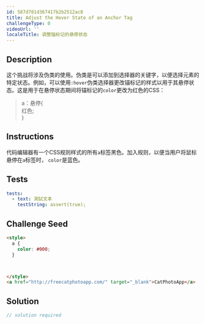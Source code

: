 ```yaml
---
id: 587d781d367417b2b2512ac8
title: Adjust the Hover State of an Anchor Tag
challengeType: 0
videoUrl: ''
localeTitle: 调整锚标记的悬停状态
---
```


## Description
<section id="description">这个挑战将涉及伪类的使用。伪类是可以添加到选择器的关键字，以便选择元素的特定状态。例如，可以使用<code>:hover</code>伪类选择器更改锚标记的样式以用于其悬停状态。这是用于在悬停状态期间将锚标记的<code>color</code>更改为红色的CSS： <blockquote> a：悬停{ <br>红色; <br> } </blockquote></section>

## Instructions
<section id="instructions">代码编辑器有一个CSS规则样式的所有<code>a</code>标签黑色。加入规则，以便当用户将鼠标悬停在<code>a</code>标签时， <code>color</code>是蓝色。 </section>

## Tests
<section id='tests'>

```yml
tests:
  - text: 測試文本
    testString: assert(true);

```

</section>

## Challenge Seed
<section id='challengeSeed'>

<div id='html-seed'>

```html
<style>
  a {
    color: #000;
  }



</style>
<a href="http://freecatphotoapp.com/" target="_blank">CatPhotoApp</a>

```

</div>



</section>

## Solution
<section id='solution'>

```js
// solution required
```
</section>
